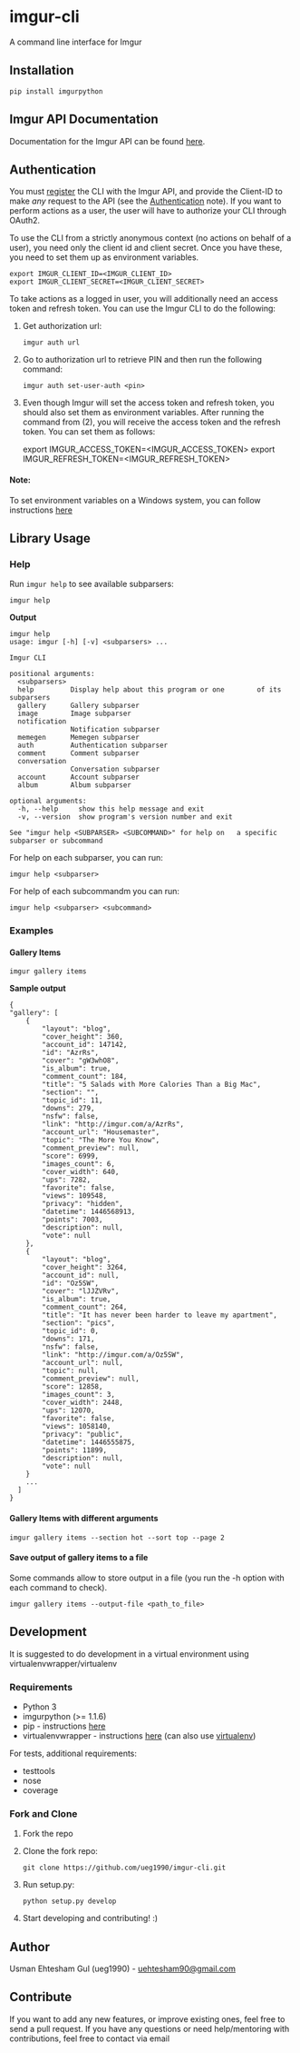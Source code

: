 # imgur-cli

A command line interface for Imgur

## Installation

    pip install imgurpython


## Imgur API Documentation


Documentation for the Imgur API can be found [here](https://api.imgur.com/).

## Authentication

You must [register](http://api.imgur.com/oauth2/addclient) the CLI with the Imgur API, and provide the Client-ID to make *any* request to the API (see the [Authentication](https://api.imgur.com/#authentication) note). If you want to perform actions as a user, the user will have to authorize your CLI through OAuth2.

To use the CLI from a strictly anonymous context (no actions on behalf of a user), you need only the client id and client secret. Once you have these, you need to set them up as environment variables. 

    export IMGUR_CLIENT_ID=<IMGUR_CLIENT_ID>
    export IMGUR_CLIENT_SECRET=<IMGUR_CLIENT_SECRET>


To take actions as a logged in user, you will additionally need an access token and refresh token. You can use the Imgur CLI to do the following:

1. Get authorization url:
    
    ```
    imgur auth url
    ```
    
2. Go to authorization url to retrieve PIN and then run the following command:

    ```
    imgur auth set-user-auth <pin>
    ```
    
3. Even though Imgur will set the access token and refresh token, you should also set them as environment variables. After running the command from (2), you will receive the access token and the refresh token. You can set them as follows:

    export IMGUR_ACCESS_TOKEN=<IMGUR_ACCESS_TOKEN>
    export IMGUR_REFRESH_TOKEN=<IMGUR_REFRESH_TOKEN>

#### Note: 
To set environment variables on a Windows system, you can follow instructions [here](https://docs.python.org/2/using/windows.html#excursus-setting-environment-variables)

## Library Usage

### Help

Run ```imgur help``` to see available subparsers:

    imgur help

**Output**

    imgur help
    usage: imgur [-h] [-v] <subparsers> ...

    Imgur CLI

    positional arguments:
      <subparsers>
      help         Display help about this program or one        of its subparsers
      gallery      Gallery subparser
      image        Image subparser
      notification
                   Notification subparser
      memegen      Memegen subparser
      auth         Authentication subparser
      comment      Comment subparser
      conversation
                   Conversation subparser
      account      Account subparser
      album        Album subparser

    optional arguments:
      -h, --help     show this help message and exit
      -v, --version  show program's version number and exit

    See "imgur help <SUBPARSER> <SUBCOMMAND>" for help on   a specific subparser or subcommand

For help on each subparser, you can run:

    imgur help <subparser>
    
For help of each subcommandm you can run:

    imgur help <subparser> <subcommand>

### Examples

#### Gallery Items

    imgur gallery items

**Sample output**

    {
    "gallery": [
        {
            "layout": "blog",
            "cover_height": 360,
            "account_id": 147142,
            "id": "AzrRs",
            "cover": "gW3whO8",
            "is_album": true,
            "comment_count": 184,
            "title": "5 Salads with More Calories Than a Big Mac",
            "section": "",
            "topic_id": 11,
            "downs": 279,
            "nsfw": false,
            "link": "http://imgur.com/a/AzrRs",
            "account_url": "Housemaster",
            "topic": "The More You Know",
            "comment_preview": null,
            "score": 6999,
            "images_count": 6,
            "cover_width": 640,
            "ups": 7282,
            "favorite": false,
            "views": 109548,
            "privacy": "hidden",
            "datetime": 1446568913,
            "points": 7003,
            "description": null,
            "vote": null
        },
        {
            "layout": "blog",
            "cover_height": 3264,
            "account_id": null,
            "id": "Oz5SW",
            "cover": "lJJZVRv",
            "is_album": true,
            "comment_count": 264,
            "title": "It has never been harder to leave my apartment",
            "section": "pics",
            "topic_id": 0,
            "downs": 171,
            "nsfw": false,
            "link": "http://imgur.com/a/Oz5SW",
            "account_url": null,
            "topic": null,
            "comment_preview": null,
            "score": 12858,
            "images_count": 3,
            "cover_width": 2448,
            "ups": 12070,
            "favorite": false,
            "views": 1058140,
            "privacy": "public",
            "datetime": 1446555875,
            "points": 11899,
            "description": null,
            "vote": null
        }
        ...
      ]
    }


#### Gallery Items with different arguments

    imgur gallery items --section hot --sort top --page 2 
    
#### Save output of gallery items to a file

Some commands allow to store output in a file (you run the -h option with each command to check). 

    imgur gallery items --output-file <path_to_file>

## Development
It is suggested to do development in a virtual environment using virtualenvwrapper/virtualenv 

### Requirements
- Python 3
- imgurpython (>= 1.1.6)
- pip - instructions [here](https://pip.pypa.io/en/latest/installing.html)
- virtualenvwrapper - instructions [here](https://virtualenvwrapper.readthedocs.org/en/latest/install.html) (can also use [virtualenv](https://virtualenv.readthedocs.org/en/latest/installation.html))

For tests, additional requirements:

- testtools
- nose
- coverage

### Fork and Clone
1. Fork the repo
2. Clone the fork repo:

    ```
    git clone https://github.com/ueg1990/imgur-cli.git
    ```
3. Run setup.py:

    ```
    python setup.py develop
    ````
4. Start developing and contributing! :)

## Author

Usman Ehtesham Gul (ueg1990) - <uehtesham90@gmail.com> 

## Contribute

If you want to add any new features, or improve existing ones, feel free to send a pull request. If you have any questions or need help/mentoring with contributions, feel free to contact via email

